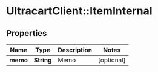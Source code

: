 # UltracartClient::ItemInternal

## Properties
Name | Type | Description | Notes
------------ | ------------- | ------------- | -------------
**memo** | **String** | Memo | [optional] 


